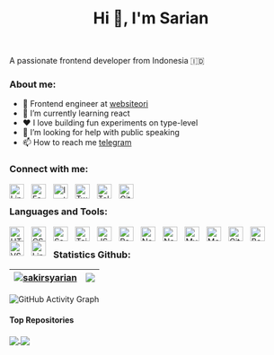 <h1 align="center">Hi 👋, I'm Sarian</h1>
<!-- <p align="center"><a href="https://anuraghazra.github.io"><img width="80%" src="./assets/gh-readme-header.png" /></a></p> -->
<br />

<p>A passionate frontend developer from Indonesia 🇮🇩</p>

### About me:

- 💼 Frontend engineer at [websiteori](http://websiteori.com/)
- 🌱 I’m currently learning react
- ❤️ I love building fun experiments on type-level
- 🤝 I’m looking for help with public speaking
- 📫 How to reach me [telegram](https://t.me/elgoritme)

### Connect with me:

<a href="https://www.linkedin.com/in/sakirsyarian/">
  <img align="left" alt="Linkedin" width="26px" src="https://cdn.jsdelivr.net/gh/devicons/devicon/icons/linkedin/linkedin-original.svg" style="padding-right:10px;" />
</a>
<a href="https://www.facebook.com/syarian.sakir/">
  <img align="left" alt="Facebook" width="26px" src="https://cdn.jsdelivr.net/gh/devicons/devicon/icons/facebook/facebook-original.svg" style="padding-right:10px;" />
</a>
<a href="https://www.instagram.com/syariansakir/">
  <img align="left" alt="Instagram" width="26px" src="https://cdn-icons-png.flaticon.com/512/2111/2111463.png" style="padding-right:10px;" />
</a>
<a href="https://twitter.com/syariansakir/">
  <img align="left" alt="Twitter" width="26px" src="https://cdn.jsdelivr.net/gh/devicons/devicon/icons/twitter/twitter-original.svg" style="padding-right:10px;" />
</a>
<a href="https://t.me/elgoritme">
  <img align="left" alt="Telegram" width="26px" src="https://cdn-icons-png.flaticon.com/512/5968/5968804.png" style="padding-right:10px;" />
</a>
<a href="https://github.com/sakirsyarian/">
  <img align="left" alt="Github" width="26px" src="https://cdn.jsdelivr.net/gh/devicons/devicon/icons/github/github-original.svg" style="padding-right:10px;" />
</a>
<br />

### Languages and Tools:

<img align="left" alt="HTML" width="26px" src="https://cdn.jsdelivr.net/gh/devicons/devicon/icons/html5/html5-original.svg" style="padding-right:10px;" />
<img align="left" alt="CSS" width="26px" src="https://cdn.jsdelivr.net/gh/devicons/devicon/icons/css3/css3-original.svg" style="padding-right:10px;" />
<img align="left" alt="Sass" width="26px" src="https://cdn.jsdelivr.net/gh/devicons/devicon/icons/sass/sass-original.svg" style="padding-right:10px;" />
<img align="left" alt="TailWnd" width="26px" src="https://cdn.jsdelivr.net/gh/devicons/devicon/icons/tailwindcss/tailwindcss-plain.svg" style="padding-right:10px;" />
<img align="left" alt="JS" width="26px" src="https://cdn.jsdelivr.net/gh/devicons/devicon/icons/javascript/javascript-original.svg" style="padding-right:10px;" />
<img align="left" alt="React" width="26px" src="https://cdn.jsdelivr.net/gh/devicons/devicon/icons/react/react-original.svg" style="padding-right:10px;" />
<img align="left" alt="Next" width="26px" src="https://cdn.jsdelivr.net/gh/devicons/devicon/icons/nextjs/nextjs-original.svg" style="padding-right:10px;" />
<img align="left" alt="Node" width="26px" src="https://cdn.jsdelivr.net/gh/devicons/devicon/icons/nodejs/nodejs-original.svg" style="padding-right:10px;" />
<img align="left" alt="MySQL" width="26px" src="https://cdn.jsdelivr.net/gh/devicons/devicon/icons/mysql/mysql-original.svg" style="padding-right:10px;" />
<img align="left" alt="MongoDB" width="26px" src="https://cdn.jsdelivr.net/gh/devicons/devicon/icons/mongodb/mongodb-plain.svg" style="padding-right:10px;" />
<img align="left" alt="Git" width="26px" src="https://cdn.jsdelivr.net/gh/devicons/devicon/icons/git/git-original.svg" style="padding-right:10px;" />
<img align="left" alt="Bash" width="26px" src="https://cdn.jsdelivr.net/gh/devicons/devicon/icons/bash/bash-original.svg" style="padding-right:10px;" />
<img align="left" alt="VS Code" width="26px" src="https://cdn.jsdelivr.net/gh/devicons/devicon/icons/vscode/vscode-original.svg" style="padding-right:10px;" />
<img align="left" alt="Linux" width="26px" src="https://cdn.jsdelivr.net/gh/devicons/devicon/icons/linux/linux-original.svg" style="padding-right:10px;" />
<br />

### Statistics Github:

| <a href="https://github.com/sakirsyarian/github-readme-stats"><img align="center" src="https://github-readme-stats.vercel.app/api?username=sakirsyarian&show_icons=true&include_all_commits=true&theme=buefy&hide_border=true" alt="sakirsyarian" /></a> | <a href="https://github.com/sakirsyarian/github-readme-stats"><img align="center" src="https://github-readme-stats.vercel.app/api/top-langs/?username=sakirsyarian&layout=compact&theme=buefy&hide_border=true" /></a> | 
| ------------- | ------------- |

<!-- | <a href="https://github.com/sakirsyarian/github-readme-stats"><img align="center" src="https://github-readme-streak-stats.herokuapp.com/?user=sakirsyarian&show_icons=true&include_all_commits=true&theme=buefy&hide_border=true" alt="sakirsyarian" /></a> | <a href="https://github.com/sakirsyarian/github-readme-stats"><img align="center" src="https://github-readme-stats.vercel.app/api/pin?username=sakirsyarian&repo=laravel-blog&layout=compact&theme=buefy&hide_border=true" /></a> | 
| ------------- | ------------- | -->

![GitHub Activity Graph](https://activity-graph.herokuapp.com/graph?username=sakirsyarian&theme=minimal&hide_border=true)

#### Top Repositories

<a href="https://github.com/sakirsyarian/Become-A-Full-Stack-Web-Developer">
  <img align="center" src="https://github-readme-stats.vercel.app/api/pin/?username=sakirsyarian&repo=Become-A-Full-Stack-Web-Developer&theme=buefy" />
</a>
<a href="https://github.com/sakirsyarian/awesome">
  <img align="center" src="https://github-readme-stats.vercel.app/api/pin/?username=sakirsyarian&repo=awesome&theme=buefy" />
</a>

<!---
sakirsyarian/sakirsyarian is a ✨ special ✨ repository because its `README.md` (this file) appears on your GitHub profile.
You can click the Preview link to take a look at your changes.
--->
